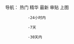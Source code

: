 导航： 热门 精华 最新 审贴 上图 

              -24小时内
              
              -7天
              
              -30天内
